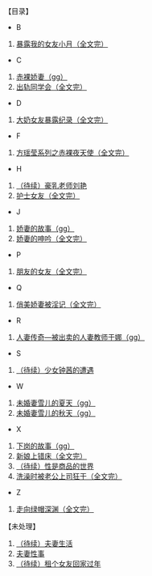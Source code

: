 <!-- docs/_sidebar.md -->

【目录】

- B
1. [暴露我的女友小月（全文完）](/Docs/BaoLuWoDeNvYouXiaoYue/)

- C
1. [赤裸娇妻（gg）](/Docs/ChiLuoJiaoQi/)
1. [出轨同学会（全文完）](/Docs/ChuGuiTongXueHui/)

- D
1. [大奶女友暴露纪录（全文完）](/Docs/DaNaiNvYouBaoLuJiLu/)

- F
1. [方瑶莹系列之赤裸夜天使（全文完）](/Docs/FangYaoYingXiLieZhiChiLuoYeTianShi/)

- H
1. [（待续）豪乳老师刘艳](/Docs/HaoRuLaoShiLiuYan/)
1. [护士女友（全文完）](/Docs/HuShiNvYou/)

- J
1. [娇妻的故事（gg）](/Docs/JiaoQiDeGuShi/)
1. [娇妻的呻吟（全文完）](/Docs/JiaoQiDeShenYin/)

- P
1. [朋友的女友（全文完）](/Docs/PengYouDeNvYou/)

- Q
1. [俏美娇妻被淫记（全文完）](/Docs/QiaoMeiJiaoQiBeiYinJi/)

- R
1. [人妻传奇—被出卖的人妻教师于娜（gg）](/Docs/RenQiChuanQiBeiChuMaiDeRenQiJiaoShiYuNa/)

- S
1. [（待续）少女钟茜的遭遇](/Docs/ShaoNvZhongQianDeZaoYu/)

- W
1. [未婚妻雪儿的夏天（gg）](/Docs/WeiHunQiXueErDeXiaTian/)
1. [未婚妻雪儿的秋天（gg）](/Docs/WeiHunQiXueErDeQiuTian/)

- X
1. [下岗的故事（gg）](/Docs/XiaGangDeGuShi/)
1. [新娘上错床（全文完）](/Docs/XinNiangShangCuoChuang/)
1. [（待续）性是商品的世界](/Docs/XingShiShangPinDeShiJie/)
1. [洗澡时被老公上司狂干（全文完）](/Docs/XiZaoShiBeiLaoGongShangSiKuangGan/)

- Z
1. [走向绿帽深渊（全文完）](/Docs/ZouXiangLvMaoShenYuan/)

【未处理】

1. [（待续）夫妻生活](/Docs/FuQiShengHuo/)
1. [夫妻性事](/Docs/FuQiXingShi/)
1. [（待续）租个女友回家过年](/Docs/ZuGeNvYouHuiJiaGuoNian/)